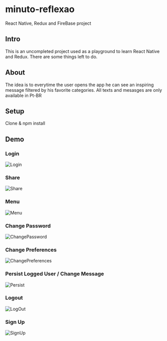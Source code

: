 # minuto-reflexao
React Native, Redux and FireBase project

## Intro ##
This is an uncompleted project used as a playground to learn React Native and Redux. There are some things left to do.

## About ##
The idea is to everytime the user opens the app he can see an inspiring message filtered by his favorite categories.
All texts and mesasges are only available in Pt-BR

## Setup ##
Clone & npm install

## Demo ##

### Login ###
![Login](https://media.giphy.com/media/xUPGci8271Au6GuwNO/giphy.gif)

### Share ###
![Share](https://media.giphy.com/media/l4FGwWS3hTz3b3Io8/giphy.gif)

### Menu ###
![Menu](https://media.giphy.com/media/xUPGcDdHnpV4m2PoKQ/giphy.gif)

### Change Password ###
![ChangePassword](https://media.giphy.com/media/3oKIPBnz4HSw2qzRbW/giphy.gif)

### Change Preferences ###
![ChangePreferences](https://media.giphy.com/media/3o7bu5BZCdhWXcBnPi/giphy.gif)

### Persist Logged User / Change Message ###
![Persist](https://media.giphy.com/media/l0Iy7NdKhScPSVtT2/giphy.gif)

### Logout ###
![LogOut](https://media.giphy.com/media/xUPGcveWn8EP4L5Qty/giphy.gif)

### Sign Up ###
![SignUp](https://media.giphy.com/media/3ohzdMTvEjz7AFd8wU/giphy.gif)
